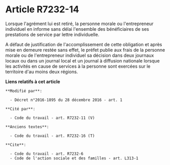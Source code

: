 # Article R7232-14

Lorsque l'agrément lui est retiré, la personne morale ou l'entrepreneur individuel en informe sans délai l'ensemble des
bénéficiaires de ses prestations de service par lettre individuelle.

A défaut de justification de l'accomplissement de cette obligation et après mise en demeure restée sans effet, le préfet
publie aux frais de la personne morale ou de l'entrepreneur individuel sa décision dans deux journaux locaux ou dans un
journal local et un journal à diffusion nationale lorsque les activités en cause de services à la personne sont exercées sur
le territoire d'au moins deux régions.

**Liens relatifs à cet article**

	**Modifié par**:

	  - Décret n°2016-1895 du 28 décembre 2016 - art. 1

	**Cité par**:

	  - Code du travail - art. R7232-11 (V)

	**Anciens textes**:

	  - Code du travail - art. R7232-16 (T)

	**Cite**:

	  - Code du travail - art. R7232-6
	  - Code de l'action sociale et des familles - art. L313-1
